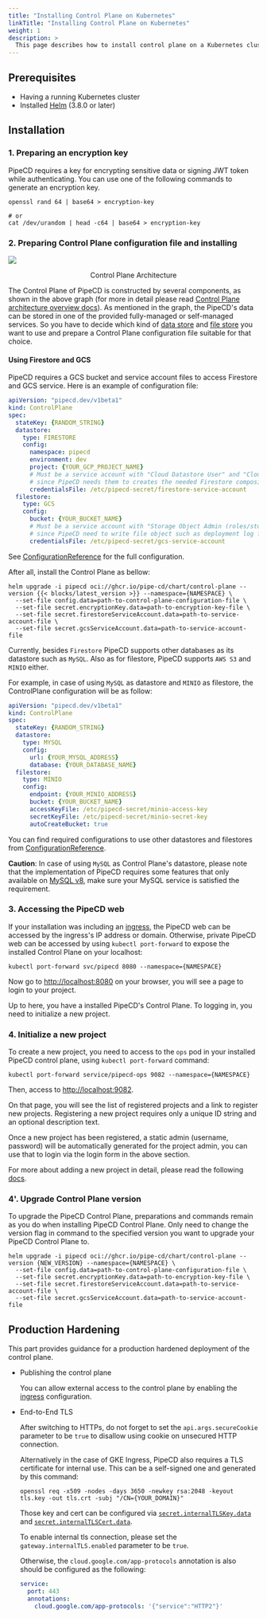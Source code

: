 ```yaml
---
title: "Installing Control Plane on Kubernetes"
linkTitle: "Installing Control Plane on Kubernetes"
weight: 1
description: >
  This page describes how to install control plane on a Kubernetes cluster.
---
```


## Prerequisites

- Having a running Kubernetes cluster
- Installed [Helm](https://helm.sh/docs/intro/install/) (3.8.0 or later)

## Installation

### 1. Preparing an encryption key

PipeCD requires a key for encrypting sensitive data or signing JWT token while authenticating. You can use one of the following commands to generate an encryption key.

``` console
openssl rand 64 | base64 > encryption-key

# or
cat /dev/urandom | head -c64 | base64 > encryption-key
```

### 2. Preparing Control Plane configuration file and installing

![](/images/control-plane-components.png)
<p style="text-align: center;">
Control Plane Architecture
</p>

The Control Plane of PipeCD is constructed by several components, as shown in the above graph (for more in detail please read [Control Plane architecture overview docs](../../../user-guide/managing-controlplane/architecture-overview/)). As mentioned in the graph, the PipeCD's data can be stored in one of the provided fully-managed or self-managed services. So you have to decide which kind of [data store](../../../user-guide/managing-controlplane/architecture-overview/#data-store) and [file store](../../../user-guide/managing-controlplane/architecture-overview/#file-store) you want to use and prepare a Control Plane configuration file suitable for that choice.

#### Using Firestore and GCS

PipeCD requires a GCS bucket and service account files to access Firestore and GCS service. Here is an example of configuration file:

``` yaml
apiVersion: "pipecd.dev/v1beta1"
kind: ControlPlane
spec:
  stateKey: {RANDOM_STRING}
  datastore:
    type: FIRESTORE
    config:
      namespace: pipecd
      environment: dev
      project: {YOUR_GCP_PROJECT_NAME}
      # Must be a service account with "Cloud Datastore User" and "Cloud Datastore Index Admin" roles
      # since PipeCD needs them to creates the needed Firestore composite indexes in the background.
      credentialsFile: /etc/pipecd-secret/firestore-service-account
  filestore:
    type: GCS
    config:
      bucket: {YOUR_BUCKET_NAME}
      # Must be a service account with "Storage Object Admin (roles/storage.objectAdmin)" role on the given bucket
      # since PipeCD need to write file object such as deployment log file to that bucket.
      credentialsFile: /etc/pipecd-secret/gcs-service-account
```

See [ConfigurationReference](../../../user-guide/managing-controlplane/configuration-reference/) for the full configuration.

After all, install the Control Plane as bellow:

``` console
helm upgrade -i pipecd oci://ghcr.io/pipe-cd/chart/control-plane --version {{< blocks/latest_version >}} --namespace={NAMESPACE} \
  --set-file config.data=path-to-control-plane-configuration-file \
  --set-file secret.encryptionKey.data=path-to-encryption-key-file \
  --set-file secret.firestoreServiceAccount.data=path-to-service-account-file \
  --set-file secret.gcsServiceAccount.data=path-to-service-account-file
```

Currently, besides `Firestore` PipeCD supports other databases as its datastore such as `MySQL`. Also as for filestore, PipeCD supports `AWS S3` and `MINIO` either.

For example, in case of using `MySQL` as datastore and `MINIO` as filestore, the ControlPlane configuration will be as follow:

```yaml
apiVersion: "pipecd.dev/v1beta1"
kind: ControlPlane
spec:
  stateKey: {RANDOM_STRING}
  datastore:
    type: MYSQL
    config:
      url: {YOUR_MYSQL_ADDRESS}
      database: {YOUR_DATABASE_NAME}
  filestore:
    type: MINIO
    config:
      endpoint: {YOUR_MINIO_ADDRESS}
      bucket: {YOUR_BUCKET_NAME}
      accessKeyFile: /etc/pipecd-secret/minio-access-key
      secretKeyFile: /etc/pipecd-secret/minio-secret-key
      autoCreateBucket: true
```

You can find required configurations to use other datastores and filestores from [ConfigurationReference](../../../user-guide/managing-controlplane/configuration-reference/).

__Caution__: In case of using `MySQL` as Control Plane's datastore, please note that the implementation of PipeCD requires some features that only available on [MySQL v8](https://dev.mysql.com/doc/refman/8.0/en/), make sure your MySQL service is satisfied the requirement.

### 3. Accessing the PipeCD web

If your installation was including an [ingress](https://github.com/pipe-cd/pipecd/blob/master/manifests/control-plane/values.yaml#L7), the PipeCD web can be accessed by the ingress's IP address or domain.
Otherwise, private PipeCD web can be accessed by using `kubectl port-forward` to expose the installed Control Plane on your localhost:

``` console
kubectl port-forward svc/pipecd 8080 --namespace={NAMESPACE}
```

Now go to [http://localhost:8080](http://localhost:8080) on your browser, you will see a page to login to your project.

Up to here, you have a installed PipeCD's Control Plane. To logging in, you need to initialize a new project.

### 4. Initialize a new project

To create a new project, you need to access to the `ops` pod in your installed PipeCD control plane, using `kubectl port-forward` command:

```console
kubectl port-forward service/pipecd-ops 9082 --namespace={NAMESPACE}
```

Then, access to [http://localhost:9082](http://localhost:9082).

On that page, you will see the list of registered projects and a link to register new projects. Registering a new project requires only a unique ID string and an optional description text.

Once a new project has been registered, a static admin (username, password) will be automatically generated for the project admin, you can use that to login via the login form in the above section.

For more about adding a new project in detail, please read the following [docs](../../../user-guide/managing-controlplane/adding-a-project/).

### 4'. Upgrade Control Plane version

To upgrade the PipeCD Control Plane, preparations and commands remain as you do when installing PipeCD Control Plane. Only need to change the version flag in command to the specified version you want to upgrade your PipeCD Control Plane to.

``` console
helm upgrade -i pipecd oci://ghcr.io/pipe-cd/chart/control-plane --version {NEW_VERSION} --namespace={NAMESPACE} \
  --set-file config.data=path-to-control-plane-configuration-file \
  --set-file secret.encryptionKey.data=path-to-encryption-key-file \
  --set-file secret.firestoreServiceAccount.data=path-to-service-account-file \
  --set-file secret.gcsServiceAccount.data=path-to-service-account-file
```

## Production Hardening

This part provides guidance for a production hardened deployment of the control plane.

- Publishing the control plane

    You can allow external access to the control plane by enabling the [ingress](https://github.com/pipe-cd/pipecd/blob/master/manifests/control-plane/values.yaml#L7) configuration.

- End-to-End TLS

    After switching to HTTPs, do not forget to set the `api.args.secureCookie` parameter to be `true` to disallow using cookie on unsecured HTTP connection.

    Alternatively in the case of GKE Ingress, PipeCD also requires a TLS certificate for internal use. This can be a self-signed one and generated by this command:

    ``` console
    openssl req -x509 -nodes -days 3650 -newkey rsa:2048 -keyout tls.key -out tls.crt -subj "/CN={YOUR_DOMAIN}"
    ```
    Those key and cert can be configured via [`secret.internalTLSKey.data`](https://github.com/pipe-cd/pipecd/blob/master/manifests/control-plane/values.yaml#L118) and [`secret.internalTLSCert.data`](https://github.com/pipe-cd/pipecd/blob/master/manifests/control-plane/values.yaml#L121).

    To enable internal tls connection, please set the `gateway.internalTLS.enabled` parameter to be `true`.

    Otherwise, the `cloud.google.com/app-protocols` annotation is also should be configured as the following:

    ``` yaml
    service:
      port: 443
      annotations:
        cloud.google.com/app-protocols: '{"service":"HTTP2"}'
    ```
